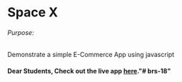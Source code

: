 # Space X

###### Purpose:
   Demonstrate a simple E-Commerce App using javascript

#### Dear Students, Check out the live app [here](http://203.193.173.125/buildriseshine/javascript/spaceX/)."# brs-18" 
